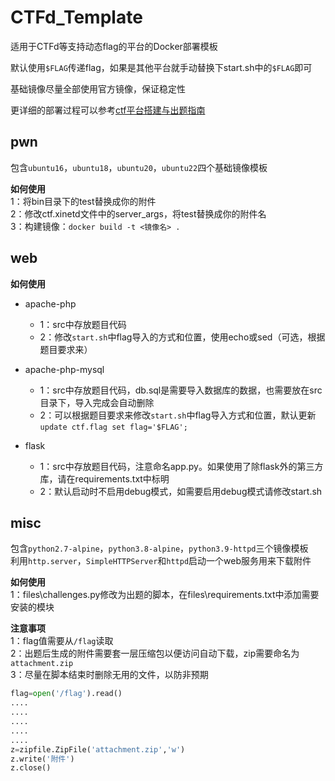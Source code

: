 # CTFd_Template

适用于CTFd等支持动态flag的平台的Docker部署模板

默认使用`$FLAG`传递flag，如果是其他平台就手动替换下start.sh中的`$FLAG`即可

基础镜像尽量全部使用官方镜像，保证稳定性

更详细的部署过程可以参考[ctf平台搭建与出题指南](https://www.lewiserii.top/%E7%AB%9E%E8%B5%9B/ctf%E5%B9%B3%E5%8F%B0%E6%90%AD%E5%BB%BA%E4%B8%8E%E5%87%BA%E9%A2%98%E6%8C%87%E5%8D%97.html#%E5%8A%A8%E6%80%81flag%E9%A2%98%E7%9B%AE%E9%83%A8%E7%BD%B2)

## pwn

包含`ubuntu16`，`ubuntu18`，`ubuntu20`，`ubuntu22`四个基础镜像模板

**如何使用**  
1：将bin目录下的test替换成你的附件  
2：修改ctf.xinetd文件中的server_args，将test替换成你的附件名  
3：构建镜像：`docker build -t <镜像名> .`


## web

**如何使用**

- apache-php  
    - 1：src中存放题目代码  
    - 2：修改`start.sh`中flag导入的方式和位置，使用echo或sed（可选，根据题目要求来）  


- apache-php-mysql  
    - 1：src中存放题目代码，db.sql是需要导入数据库的数据，也需要放在src目录下，导入完成会自动删除  
    - 2：可以根据题目要求来修改`start.sh`中flag导入方式和位置，默认更新`update ctf.flag set flag='$FLAG';`  


- flask  
    - 1：src中存放题目代码，注意命名app.py。如果使用了除flask外的第三方库，请在requirements.txt中标明  
    - 2：默认启动时不启用debug模式，如需要启用debug模式请修改start.sh  




## misc

包含`python2.7-alpine`，`python3.8-alpine`，`python3.9-httpd`三个镜像模板  
利用`http.server`，`SimpleHTTPServer`和`httpd`启动一个web服务用来下载附件


**如何使用**  
1：files\challenges.py修改为出题的脚本，在files\requirements.txt中添加需要安装的模块


**注意事项**  
1：flag值需要从`/flag`读取  
2：出题后生成的附件需要套一层压缩包以便访问自动下载，zip需要命名为`attachment.zip`  
3：尽量在脚本结束时删除无用的文件，以防非预期

```python
flag=open('/flag').read()
....
....
....
....
....
z=zipfile.ZipFile('attachment.zip','w')
z.write('附件')
z.close()
```





